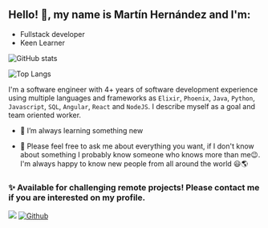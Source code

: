 ## Hello! 👋, my name is Martín Hernández and I'm:

  * Fullstack developer
  * Keen Learner

![GitHub stats](https://github-readme-stats.vercel.app/api?username=martinjhm271&show_icons=true&theme=radical)

![Top Langs](https://github-readme-stats.vercel.app/api/top-langs/?username=martinjhm271&layout=compact&hide=Java,PowerShell&show_icons=true&theme=radical)

I'm a software engineer with 4+ years of software development experience using multiple languages and frameworks as `Elixir`, `Phoenix`, `Java`, `Python`, `Javascript`, `SQL`, `Angular`, `React` and `NodeJS`. I describe myself as a goal and team oriented worker.

- 🌱 I’m always learning something new

- 💬 Please feel free to ask me about everything you want, if I don't know about something I probably know someone who knows more than me😉. I'm always happy to know new people from all around the world 😃🌎

### ✨ Available for challenging remote projects! Please contact me if you are interested on my profile.

![](https://visitor-badge.laobi.icu/badge?page_id=martinjhm271.martinjhm271) [![Github](https://img.shields.io/github/followers/martinjhm271?label=Follow&style=social)](https://github.com/martinjhm271)
